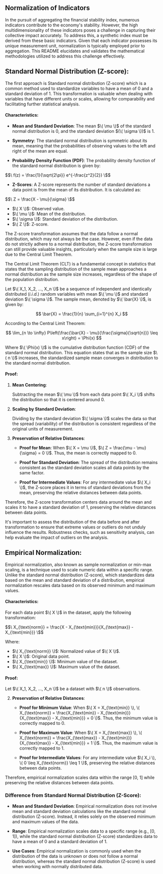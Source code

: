 ## Normalization of Indicators

In the pursuit of aggregating the financial stability index, numerous indicators contribute to the economy's stability. However, the high multidimensionality of these indicators poses a challenge in capturing their collective impact accurately. To address this, a synthetic index must be derived from these basic indicators. Given that each indicator possesses its unique measurement unit, normalization is typically employed prior to aggregation. This README elucidates and validates the mathematical methodologies utilized to address this challenge effectively. 

## Standard Normal Distribution (Z-score):
The first approach is Standard normal distribution (Z-score) which is a common method used to standardize variables to have a mean of 0 and a standard deviation of 1. This transformation is valuable when dealing with variables that have different units or scales, allowing for comparability and facilitating further statistical analysis. 

#### Characteristics:

- **Mean and Standard Deviation**: The mean  $\( \mu \)$ of the standard normal distribution is 0, and the standard deviation $(\( \sigma \))$ is 1.
  
- **Symmetry**: The standard normal distribution is symmetric about its mean, meaning that the probabilities of observing values to the left and right of the mean are equal.

- **Probability Density Function (PDF)**: The probability density function of the standard normal distribution is given by:

 $$\ f(z) = \frac{1}{\sqrt{2\pi}} e^{-\frac{z^2}{2}} \$$

- **Z-Scores**: A Z-score represents the number of standard deviations a data point is from the mean of its distribution. It is calculated as:

$$\ Z = \frac{X - \mu}{\sigma} \$$

  - $\( X \)$: Observed value.
  - $\( \mu \)$: Mean of the distribution.
  - $\( \sigma \)$: Standard deviation of the distribution.
  - $\( Z \)$: Z-score.

The Z-score transformation assumes that the data follow a normal distribution, which may not always be the case. However, even if the data do not strictly adhere to a normal distribution, the Z-score transformation can still provide valuable insights, particularly when the sample size is large due to the Central Limit Theorem.

The Central Limit Theorem (CLT) is a fundamental concept in statistics that states that the sampling distribution of the sample mean approaches a normal distribution as the sample size increases, regardless of the shape of the population distribution.

Let $\( X_1, X_2, ..., X_n \)$ be a sequence of independent and identically distributed $(i.i.d.)$ random variables with mean $\( \mu \)$ and standard deviation $\( \sigma \)$. The sample mean, denoted by $\( \bar{X} \)$, is given by:

$$ \bar{X} = \frac{1}{n} \sum_{i=1}^{n} X_i $$

According to the Central Limit Theorem:

$$ \lim_{n \to \infty} P\left(\frac{\bar{X} - \mu}{\frac{\sigma}{\sqrt{n}}} \leq x\right) = \Phi(x) $$

Where $\( \Phi(x) \)$ is the cumulative distribution function (CDF) of the standard normal distribution. This equation states that as the sample size $\( n \)$ increases, the standardized sample mean converges in distribution to the standard normal distribution.

#### Proof:

1. **Mean Centering**:
   
   Subtracting the mean $\( \mu \)$ from each data point $\( X_i \)$ shifts the distribution so that it is centered around 0.

2. **Scaling by Standard Deviation**:

   Dividing by the standard deviation $\( \sigma \)$ scales the data so that the spread (variability) of the distribution is consistent regardless of the original units of measurement.

3. **Preservation of Relative Distances**:

   - **Proof for Mean**: When $\( X = \mu \)$, $\( Z = \frac{\mu - \mu}{\sigma} = 0 \)$. Thus, the mean is correctly mapped to 0.
   
   - **Proof for Standard Deviation**: The spread of the distribution remains consistent as the standard deviation scales all data points by the same factor.
   
   - **Proof for Intermediate Values**: For any intermediate value $\( X_i \)$, the Z-score places it in terms of standard deviations from the mean, preserving the relative distances between data points.

Therefore, the Z-score transformation centers data around the mean and scales it to have a standard deviation of 1, preserving the relative distances between data points.

It's important to assess the distribution of the data before and after transformation to ensure that extreme values or outliers do not unduly influence the results. Robustness checks, such as sensitivity analysis, can help evaluate the impact of outliers on the analysis.

## Empirical Normalization:

Empirical normalization, also known as sample normalization or min-max scaling, is a technique used to scale numeric data within a specific range. Unlike the standard normal distribution (Z-score), which standardizes data based on the mean and standard deviation of a distribution, empirical normalization rescales data based on its observed minimum and maximum values.

#### Characteristics:

For each data point $\( X \)$ in the dataset, apply the following transformation:
   
   $$\ X_{\text{norm}} = \frac{X - X_{\text{min}}}{X_{\text{max}} - X_{\text{min}}} \$$

   Where:
   - $\( X_{\text{norm}} \)$: Normalized value of $\( X \)$.
   - $\( X \)$: Original data point.
   - $\( X_{\text{min}} \)$: Minimum value of the dataset.
   - $\( X_{\text{max}} \)$: Maximum value of the dataset.

#### Proof:

Let $\( X_1, X_2, ..., X_n \)$ be a dataset with $\( n \)$ observations.

2. **Preservation of Relative Distances**:

   - **Proof for Minimum Value**: When $\( X = X_{\text{min}} \), \( X_{\text{norm}} = \frac{X_{\text{min}} - X_{\text{min}}}{X_{\text{max}} - X_{\text{min}}} = 0 \)$. Thus, the minimum value is correctly mapped to 0.
   
   - **Proof for Maximum Value**: When $\( X = X_{\text{max}} \), \( X_{\text{norm}} = \frac{X_{\text{max}} - X_{\text{min}}}{X_{\text{max}} - X_{\text{min}}} = 1 \)$. Thus, the maximum value is correctly mapped to 1.
   
   - **Proof for Intermediate Values**: For any intermediate value $\( X_i \), \( 0 \leq X_{\text{norm}} \leq 1 \)$, preserving the relative distances between data points.

Therefore, empirical normalization scales data within the range [0, 1] while preserving the relative distances between data points.


### Difference from Standard Normal Distribution (Z-Score):

- **Mean and Standard Deviation**: Empirical normalization does not involve mean and standard deviation calculations like the standard normal distribution (Z-score). Instead, it relies solely on the observed minimum and maximum values of the data.

- **Range**: Empirical normalization scales data to a specific range (e.g., [0, 1]), while the standard normal distribution (Z-score) standardizes data to have a mean of 0 and a standard deviation of 1.

- **Use Cases**: Empirical normalization is commonly used when the distribution of the data is unknown or does not follow a normal distribution, whereas the standard normal distribution (Z-score) is used when working with normally distributed data.
